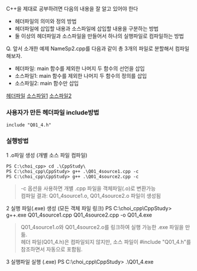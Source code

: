 C++을 제대로 공부하려면 다음의 내용을 잘 알고 있어야 한다
- 헤더파일의 의미와 정의 방법
- 헤더파일에 삽입할 내용과 소스파일에 삽입할 내용을 구분하는 방법
- 둘 이상의 헤더파일과 소스파일을 만들어서 하나의 실행파일로 컴파일하는 방법

Q. 앞서 소개한 예제 NameSp2.cpp를 다음과 같이 총 3개의 파일로 분할해서 컴파일 해보자.
- 헤더파일: main 함수를 제외한 나머지 두 함수의 선언을 삽입
- 소스파일1: main 함수를 제외한 나머지 두 함수의 정의를 삽입
- 소스파일2: main 함수만 삽입

[헤더파일](Q01_4.h)
[소스파일1](Q01_4source1.cpp)
[소스파일2](Q01_4source2.cpp)

### 사용자가 만든 헤더파일 include방법
```include "Q01_4.h"```

### 실행방법
1 .o파일 생성 (개별 소스 파일 컴파일)
```
PS C:\choi_cpp> cd .\CppStudy\
PS C:\choi_cpp\CppStudy> g++ .\Q01_4source1.cpp -c
PS C:\choi_cpp\CppStudy> g++ .\Q01_4source2.cpp -c
```
>-c 옵션을 사용하면 개별 .cpp 파일을 객체파일(.o)로 변환가능<br>
컴파일 결과: Q01_4source1.o, Q01_4source2.o 파일이 생성됨

2 실행 파일(.exe) 생성 (모든 객체 파일 링크)
PS C:\choi_cpp\CppStudy> g++.exe Q01_4source1.cpp Q01_4source2.cpp -o Q01_4.exe
>Q01_4source1.o와 Q01_4source2.o를 링크하여 실행 가능한 .exe 파일을 만듦.<br>
헤더 파일(Q01_4.h)은 컴파일되지 않지만, 소스 파일이 #include "Q01_4.h"를 참조하면서 자동으로 포함됨.

3 실행파일 실행 (.exe)
PS C:\choi_cpp\CppStudy> .\Q01_4.exe